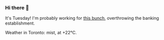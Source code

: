 ### Hi there :wave:

It's Tuesday! I'm probably working for [this bunch](https://github.com/kohofinancial), overthrowing the banking establishment.

Weather in Toronto: mist, at +22°C.
